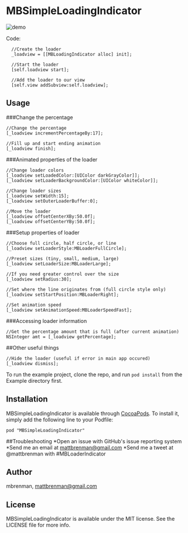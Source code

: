 # MBSimpleLoadingIndicator

![demo](http://i.imgur.com/elIbtCV.gif)

Code:
``` objc
  //Create the loader
  _loadview = [[MBLoadingIndicator alloc] init];
    
  //Start the loader
  [self.loadview start];
    
  //Add the loader to our view
  [self.view addSubview:self.loadview];
```

## Usage

###Change the percentage
``` objc
//Change the percentage
[_loadview incrementPercentageBy:17];

//Fill up and start ending animation
[_loadview finish];
```

###Animated properties of the loader
``` objc
//Change loader colors
[_loadview setLoadedColor:[UIColor darkGrayColor]];
[_loadview setLoaderBackgroundColor:[UIColor whiteColor]];

//Change loader sizes
[_loadview setWidth:15];
[_loadview setOuterLoaderBuffer:0];

//Move the loader
[_loadview offsetCenterXBy:50.0f];
[_loadview offsetCenterYBy:50.0f];
```

###Setup properties of loader
``` objc
//Choose full circle, half circle, or line
[_loadview setLoaderStyle:MBLoaderFullCircle];

//Preset sizes (tiny, small, medium, large)
[_loadview setLoaderSize:MBLoaderLarge];

//If you need greater control over the size
[_loadview setRadius:30];

//Set where the line originates from (full circle style only)
[_loadview setStartPosition:MBLoaderRight];

//Set animation speed
[_loadview setAnimationSpeed:MBLoaderSpeedFast];
```

###Accessing loader information
``` objc
//Get the percentage amount that is full (after current animation)
NSInteger amt = [_loadview getPercentage];
```

##Other useful things
``` objc
//Hide the loader (useful if error in main app occured)
[_loadview dismiss];
```

To run the example project, clone the repo, and run `pod install` from the Example directory first.

## Installation

MBSimpleLoadingIndicator is available through [CocoaPods](http://cocoapods.org). To install
it, simply add the following line to your Podfile:

    pod "MBSimpleLoadingIndicator"

##Troubleshooting
*Open an issue with GitHub's issue reporting system
*Send me an email at mattbrenman@gmail.com
*Send me a tweet at @mattbrenman with #MBLoaderIndicator

## Author

mbrenman, mattbrenman@gmail.com

## License

MBSimpleLoadingIndicator is available under the MIT license. See the LICENSE file for more info.

